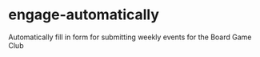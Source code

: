 # engage-automatically
Automatically fill in form for submitting weekly events for the Board Game Club
